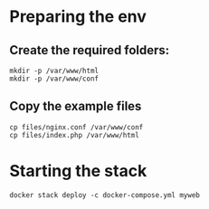 # Preparing the env
## Create the required folders:
```
mkdir -p /var/www/html
mkdir -p /var/www/conf
```

## Copy the example files
```
cp files/nginx.conf /var/www/conf
cp files/index.php /var/www/html
```

# Starting the stack
```
docker stack deploy -c docker-compose.yml myweb
```
